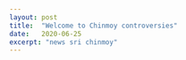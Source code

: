 ```yaml
---
layout: post
title:  "Welcome to Chinmoy controversies"
date:   2020-06-25
excerpt: "news sri chinmoy"
---
```

